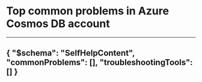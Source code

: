 <properties
	pageTitle="Top common problems in Azure Cosmos DB account"
	description="Top common problems in Azure Cosmos DB account"        
	service="microsoft.documentdb"
	resource="databaseAccounts"
	resourceTags=""
	authors="rnagpal,arramac,balaksms"
	ms.author="balaks,arramac,rnagpal"
	displayOrder=""
	articleId="c6a4d941-764a-44bb-a8fb-e37e5e02f563"
	selfHelpType="diagnoseandsolve"
	productPesIds="15585"
	cloudEnvironments="public"
/>
# Top common problems in Azure Cosmos DB account
---
{
    "$schema": "SelfHelpContent",
    "commonProblems": [],
    "troubleshootingTools": []
}
---
